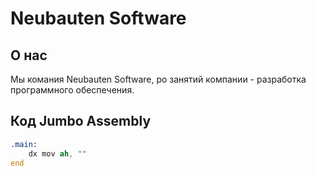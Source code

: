 # Neubauten Software

## О нас

Мы комания Neubauten Software, ро занятий компании - разработка программного обеспечения.

## Код Jumbo Assembly

```asm
.main:
	dx mov ah, ""
end
```
